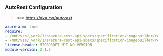 ### AutoRest Configuration

> see https://aka.ms/autorest

``` yaml
azure-arm: true
require:
- /mnt/vss/_work/1/s/azure-rest-api-specs/specification/imagebuilder/resource-manager/readme.md
- /mnt/vss/_work/1/s/azure-rest-api-specs/specification/imagebuilder/resource-manager/readme.go.md
license-header: MICROSOFT_MIT_NO_VERSION
module-version: 2.1.0
```